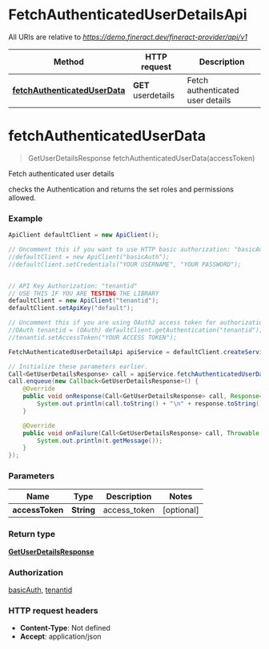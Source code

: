 # FetchAuthenticatedUserDetailsApi

All URIs are relative to *https://demo.fineract.dev/fineract-provider/api/v1*

Method | HTTP request | Description
------------- | ------------- | -------------
[**fetchAuthenticatedUserData**](FetchAuthenticatedUserDetailsApi.md#fetchAuthenticatedUserData) | **GET** userdetails | Fetch authenticated user details 

<a name="fetchAuthenticatedUserData"></a>
# **fetchAuthenticatedUserData**
> GetUserDetailsResponse fetchAuthenticatedUserData(accessToken)

Fetch authenticated user details 

checks the Authentication and returns the set roles and permissions allowed.

### Example
```java
ApiClient defaultClient = new ApiClient();

// Uncomment this if you want to use HTTP basic authorization: "basicAuth"
//defaultClient = new ApiClient("basicAuth");
//defaultClient.setCredentials("YOUR USERNAME", "YOUR PASSWORD");


// API Key Authorization: "tenantid"
// USE THIS IF YOU ARE TESTING THE LIBRARY
defaultClient = new ApiClient("tenantid");
defaultClient.setApiKey("default");

// Uncomment this if you are using OAuth2 access token for authorization: "tenantid"
//OAuth tenantid = (OAuth) defaultClient.getAuthentication("tenantid");
//tenantid.setAccessToken("YOUR ACCESS TOKEN");

FetchAuthenticatedUserDetailsApi apiService = defaultClient.createService(FetchAuthenticatedUserDetailsApi.class);

// Initialize these parameters earlier.
Call<GetUserDetailsResponse> call = apiService.fetchAuthenticatedUserData(accessToken);
call.enqueue(new Callback<GetUserDetailsResponse>() {
    @Override
    public void onResponse(Call<GetUserDetailsResponse> call, Response<GetUserDetailsResponse> response) {
        System.out.println(call.toString() + "\n" + response.toString());
    }

    @Override
    public void onFailure(Call<GetUserDetailsResponse> call, Throwable t) {
        System.out.println(t.getMessage());
    }
});

```

### Parameters

Name | Type | Description  | Notes
------------- | ------------- | ------------- | -------------
 **accessToken** | **String**| access_token | [optional]

### Return type

[**GetUserDetailsResponse**](GetUserDetailsResponse.md)

### Authorization

[basicAuth](../README.md#basicAuth), [tenantid](../README.md#tenantid)

### HTTP request headers

 - **Content-Type**: Not defined
 - **Accept**: application/json

